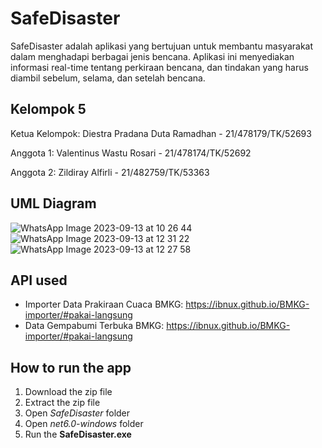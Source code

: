 # SafeDisaster

SafeDisaster adalah aplikasi yang bertujuan untuk membantu masyarakat dalam menghadapi berbagai jenis bencana. Aplikasi ini menyediakan informasi real-time tentang perkiraan bencana, dan tindakan yang harus diambil sebelum, selama, dan setelah bencana.

## Kelompok 5

Ketua Kelompok: Diestra Pradana Duta Ramadhan - 21/478179/TK/52693

Anggota 1: Valentinus Wastu Rosari - 21/478174/TK/52692

Anggota 2: Zildiray Alfirli - 21/482759/TK/53363

## UML Diagram
![WhatsApp Image 2023-09-13 at 10 26 44](https://github.com/ValentinusRosari/SafeDisaster/assets/92965439/1d0470a3-2994-4c57-b153-0469d3c5fc52)
![WhatsApp Image 2023-09-13 at 12 31 22](https://github.com/ValentinusRosari/SafeDisaster/assets/92965439/d380a5df-c0ff-42c3-8125-d99c6820853e)
![WhatsApp Image 2023-09-13 at 12 27 58](https://github.com/ValentinusRosari/SafeDisaster/assets/92965439/6a7090fb-f1e9-4b11-a7b4-feb031def7bb)

## API used
- Importer Data Prakiraan Cuaca BMKG: https://ibnux.github.io/BMKG-importer/#pakai-langsung
- Data Gempabumi Terbuka BMKG: https://ibnux.github.io/BMKG-importer/#pakai-langsung

## How to run the app
1. Download the zip file
2. Extract the zip file
3. Open *SafeDisaster* folder
4. Open *net6.0-windows* folder
5. Run the **SafeDisaster.exe**

